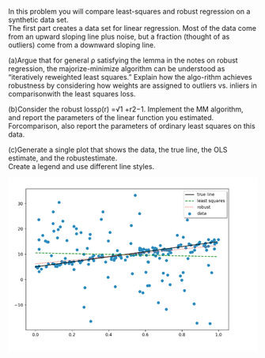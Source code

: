 In this problem you will compare least-squares and robust regression on a synthetic data set.  
The first part creates a data set for linear regression.
Most of the data come from an upward sloping line plus noise, but a fraction (thought of as outliers) come from a downward sloping line.

(a)Argue that for general ρ satisfying the lemma in the notes on robust regression, the majorize-minimize algorithm can be understood as “iteratively reweighted least squares.” 
Explain how the algo-rithm achieves robustness by considering how weights are assigned to outliers vs.  inliers in comparisonwith the least squares loss.

(b)Consider the robust lossρ(r) =√1 +r2−1.
Implement the MM algorithm, and report the parameters of the linear function you estimated.  
Forcomparison, also report the parameters of ordinary least squares on this data.

(c)Generate  a  single  plot  that  shows  the  data,  the  true  line,  the  OLS  estimate,  and  the  robustestimate.  
Create a legend and use different line styles.

![](img5.png)
